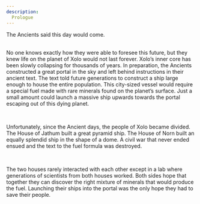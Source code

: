 ```yaml
---
description:
  Prologue
---
```

The Ancients said this day would come.    
<br />
<p>
No one knows exactly how they were able to foresee this future, but they knew life on the planet of Xolo would not last forever.  Xolo’s inner core has been slowly collapsing for thousands of years.  In preparation, the Ancients constructed a great portal in the sky and left behind instructions in their ancient text.  The text told future generations to construct a ship large enough to house the entire population.  This city-sized vessel would require a special fuel made with rare minerals found on the planet’s surface.  Just a small amount could launch a massive ship upwards towards the portal escaping out of this dying planet.    
</p>            
<br />
<p>
Unfortunately, since the Ancient days, the people of Xolo became divided.  The House of Jathum built a great pyramid ship.  The House of Norn built an equally splendid ship in the shape of a dome.  A civil war that never ended ensued and the text to the fuel formula was destroyed. 
</p>              
<br /> 
<p>
The two houses rarely interacted with each other except in a lab where generations of scientists from both houses worked.  Both sides hope that together they can discover the right mixture of minerals that would produce the fuel.  Launching their ships into the portal was the only hope they had to save their people.
</p>